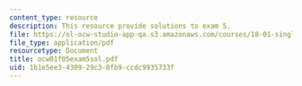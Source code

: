 ```yaml
---
content_type: resource
description: This resource provide solutions to exam 5.
file: https://ol-ocw-studio-app-qa.s3.amazonaws.com/courses/18-01-single-variable-calculus-fall-2005/1b1e5ee3430929c30fb9ccdc9935733f_ocw01f05exam5sol.pdf
file_type: application/pdf
resourcetype: Document
title: ocw01f05exam5sol.pdf
uid: 1b1e5ee3-4309-29c3-0fb9-ccdc9935733f
---
```


